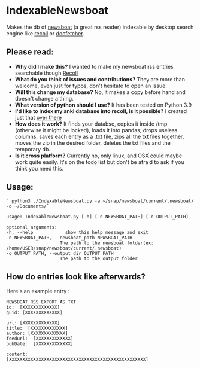 # IndexableNewsboat
Makes the db of [newsboat](https://newsboat.org/) (a great rss reader) indexable by desktop search engine like [recoll](https://www.lesbonscomptes.com/recoll/) or [docfetcher](https://sourceforge.net/p/docfetcher/wiki/).


## Please read:
* **Why did I make this?** I wanted to make my newsboat rss entries searchable though [Recoll](https://www.lesbonscomptes.com/recoll/) 
* **What do you think of issues and contributions?** They are more than welcome, even just for typos, don't hesitate to open an issue.
* **Will this change my database?** No, it makes a copy before hand and doesn't change a thing.
* **What version of python should I use?** It has been tested on Python 3.9
* **I'd like to index my anki database into recoll, is it possible?** I created just that [over there](https://github.com/thiswillbeyourgithub/IndexableAnki)
* **How does it work?** It finds your databse, copies it inside /tmp (otherwise it might be locked), loads it into pandas, drops useless columns, saves each entry as a .txt file, zips all the txt files together, moves the zip in the desired folder, deletes the txt files and the temporary db.
* **Is it cross platform?** Currently no, only linux, and OSX could maybe work quite easily. It's on the todo list but don't be afraid to ask if you think you need this.


## Usage:
    ` python3 ./IndexableNewsboat.py -a ~/snap/newsboat/current/.newsboat/ -o ~/Documents/`
```
usage: IndexableNewsboat.py [-h] [-n NEWSBOAT_PATH] [-o OUTPUT_PATH]

optional arguments:
-h, --help            show this help message and exit
-n NEWSBOAT_PATH, --newsboat_path NEWSBOAT_PATH
                    The path to the newsboat folder(ex: /home/USER/snap/newsboat/current/.newsboat)
-o OUTPUT_PATH, --output_dir OUTPUT_PATH
                    The path to the output folder
```

## How do entries look like afterwards?
Here's an example entry :

```
NEWSBOAT RSS EXPORT AS TXT
id:  [XXXXXXXXXXXXX]
guid: [XXXXXXXXXXXXX]

url: [XXXXXXXXXXXXX]
title:  [XXXXXXXXXXXXX]
author: [XXXXXXXXXXXXX]
feedurl:  [XXXXXXXXXXXXX]
pubDate:  [XXXXXXXXXXXXX]

content:
[XXXXXXXXXXXXXXXXXXXXXXXXXXXXXXXXXXXXXXXXXXXXXXXXXXX]
```

